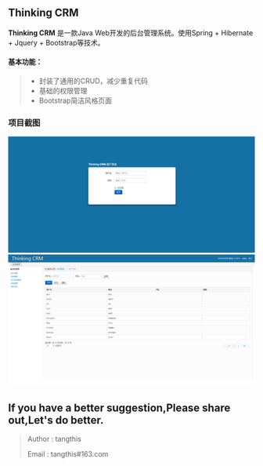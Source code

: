 Thinking CRM
------

**Thinking CRM** 是一款Java Web开发的后台管理系统。使用Spring + Hibernate + Jquery + Bootstrap等技术。


#### 基本功能：
> * 封装了通用的CRUD，减少重复代码
> * 基础的权限管理
> * Bootstrap简洁风格页面

### 项目截图

![image](https://github.com/tangthis/thinkingcrm/blob/master/WebRoot/img/用户登录.png)
![image](https://github.com/tangthis/thinkingcrm/blob/master/WebRoot/img/系统管理界面.png)



## If you have a better suggestion,Please share out,Let's do better.
> Author : tangthis
>
> Email  : tangthis#163.com

